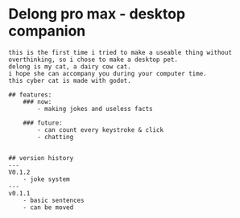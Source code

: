 
# Delong pro max - desktop companion
	this is the first time i tried to make a useable thing without overthinking, so i chose to make a desktop pet.
	delong is my cat, a dairy cow cat.
	i hope she can accompany you during your computer time.
	this cyber cat is made with godot.
	
	## features:
		### now:
			- making jokes and useless facts
		
		### future:
			- can count every keystroke & click 
			- chatting


	## version history
	---
	V0.1.2
		- joke system
	---
	v0.1.1
		- basic sentences 
		- can be moved
